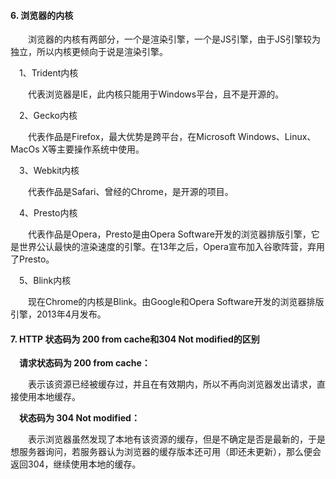 #### 6. 浏览器的内核  

&emsp;&emsp;浏览器的内核有两部分，一个是渲染引擎，一个是JS引擎，由于JS引擎较为独立，所以内核更倾向于说是渲染引擎。  

&emsp;1、Trident内核  

&emsp;&emsp;代表浏览器是IE，此内核只能用于Windows平台，且不是开源的。  

&emsp;2、Gecko内核  

&emsp;&emsp;代表作品是Firefox，最大优势是跨平台，在Microsoft Windows、Linux、MacOs X等主要操作系统中使用。  

&emsp;3、Webkit内核  

&emsp;&emsp;代表作品是Safari、曾经的Chrome，是开源的项目。  

&emsp;4、Presto内核  

&emsp;&emsp;代表作品是Opera，Presto是由Opera Software开发的浏览器排版引擎，它是世界公认最快的渲染速度的引擎。在13年之后，Opera宣布加入谷歌阵营，弃用了Presto。   

&emsp;5、Blink内核  

&emsp;&emsp;现在Chrome的内核是Blink。由Google和Opera Software开发的浏览器排版引擎，2013年4月发布。  

#### 7. HTTP 状态码为 200 from cache和304 Not modified的区别  

&emsp;**请求状态码为 200  from cache：**    

&emsp;&emsp;表示该资源已经被缓存过，并且在有效期内，所以不再向浏览器发出请求，直接使用本地缓存。  

&emsp;**状态码为 304 Not modified：**  

&emsp;&emsp;表示浏览器虽然发现了本地有该资源的缓存，但是不确定是否是最新的，于是想服务器询问，若服务器认为浏览器的缓存版本还可用（即还未更新），那么便会返回304，继续使用本地的缓存。


